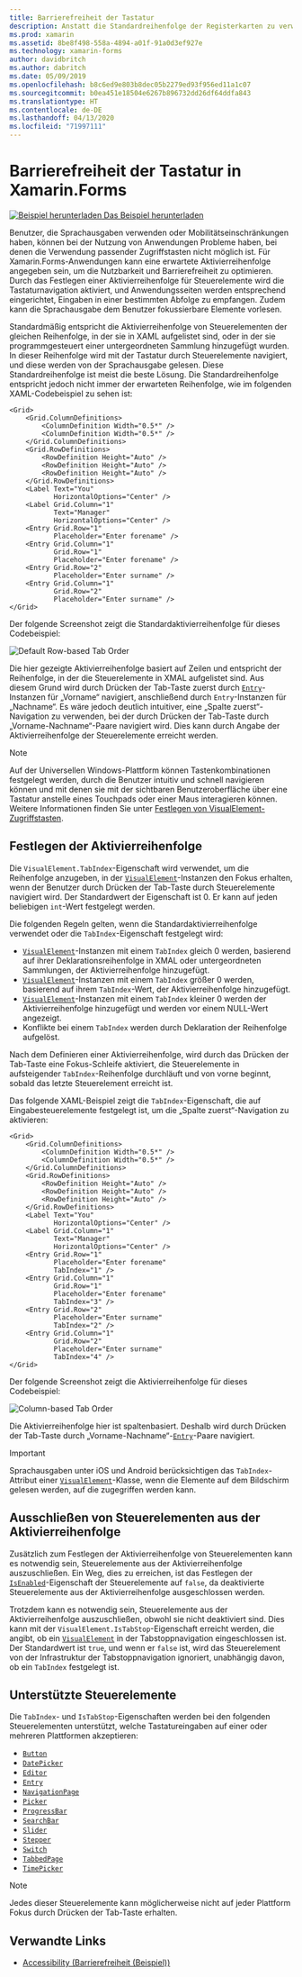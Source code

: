 ```yaml
---
title: Barrierefreiheit der Tastatur
description: Anstatt die Standardreihenfolge der Registerkarten zu verwenden, ist es manchmal notwendig, die Barrierefreiheit Ihrer Benutzeroberfläche zu optimieren, indem Sie die Reihenfolge der Registerkarten mit einer Kombination aus den Eigenschaften TabIndex und IsTabStop angeben.
ms.prod: xamarin
ms.assetid: 8be8f498-558a-4894-a01f-91a0d3ef927e
ms.technology: xamarin-forms
author: davidbritch
ms.author: dabritch
ms.date: 05/09/2019
ms.openlocfilehash: b8c6ed9e803b8dec05b2279ed93f956ed11a1c07
ms.sourcegitcommit: b0ea451e18504e6267b896732dd26df64ddfa843
ms.translationtype: HT
ms.contentlocale: de-DE
ms.lasthandoff: 04/13/2020
ms.locfileid: "71997111"
---
```

# <a name="keyboard-accessibility-in-xamarinforms"></a>Barrierefreiheit der Tastatur in Xamarin.Forms

[![Beispiel herunterladen](~/media/shared/download.png) Das Beispiel herunterladen](https://docs.microsoft.com/samples/xamarin/xamarin-forms-samples/userinterface-accessibility)

Benutzer, die Sprachausgaben verwenden oder Mobilitätseinschränkungen haben, können bei der Nutzung von Anwendungen Probleme haben, bei denen die Verwendung passender Zugriffstasten nicht möglich ist. Für Xamarin.Forms-Anwendungen kann eine erwartete Aktivierreihenfolge angegeben sein, um die Nutzbarkeit und Barrierefreiheit zu optimieren. Durch das Festlegen einer Aktivierreihenfolge für Steuerelemente wird die Tastaturnavigation aktiviert, und Anwendungsseiten werden entsprechend eingerichtet, Eingaben in einer bestimmten Abfolge zu empfangen. Zudem kann die Sprachausgabe dem Benutzer fokussierbare Elemente vorlesen.

Standardmäßig entspricht die Aktivierreihenfolge von Steuerelementen der gleichen Reihenfolge, in der sie in XAML aufgelistet sind, oder in der sie programmgesteuert einer untergeordneten Sammlung hinzugefügt wurden. In dieser Reihenfolge wird mit der Tastatur durch Steuerelemente navigiert, und diese werden von der Sprachausgabe gelesen. Diese Standardreihenfolge ist meist die beste Lösung. Die Standardreihenfolge entspricht jedoch nicht immer der erwarteten Reihenfolge, wie im folgenden XAML-Codebeispiel zu sehen ist:

```xaml
<Grid>
    <Grid.ColumnDefinitions>
        <ColumnDefinition Width="0.5*" />
        <ColumnDefinition Width="0.5*" />
    </Grid.ColumnDefinitions>
    <Grid.RowDefinitions>
        <RowDefinition Height="Auto" />
        <RowDefinition Height="Auto" />
        <RowDefinition Height="Auto" />
    </Grid.RowDefinitions>
    <Label Text="You"
           HorizontalOptions="Center" />
    <Label Grid.Column="1"
           Text="Manager"
           HorizontalOptions="Center" />
    <Entry Grid.Row="1"
           Placeholder="Enter forename" />
    <Entry Grid.Column="1"
           Grid.Row="1"
           Placeholder="Enter forename" />
    <Entry Grid.Row="2"
           Placeholder="Enter surname" />
    <Entry Grid.Column="1"
           Grid.Row="2"
           Placeholder="Enter surname" />
</Grid>
```

Der folgende Screenshot zeigt die Standardaktivierreihenfolge für dieses Codebeispiel:

![](keyboard-images/default-tab-order.png "Default Row-based Tab Order")

Die hier gezeigte Aktivierreihenfolge basiert auf Zeilen und entspricht der Reihenfolge, in der die Steuerelemente in XMAL aufgelistet sind. Aus diesem Grund wird durch Drücken der Tab-Taste zuerst durch [`Entry`](xref:Xamarin.Forms.Entry)-Instanzen für „Vorname“ navigiert, anschließend durch `Entry`-Instanzen für „Nachname“. Es wäre jedoch deutlich intuitiver, eine „Spalte zuerst“-Navigation zu verwenden, bei der durch Drücken der Tab-Taste durch „Vorname-Nachname“-Paare navigiert wird. Dies kann durch Angabe der Aktivierreihenfolge der Steuerelemente erreicht werden.

> [!NOTE]
> Auf der Universellen Windows-Plattform können Tastenkombinationen festgelegt werden, durch die Benutzer intuitiv und schnell navigieren können und mit denen sie mit der sichtbaren Benutzeroberfläche über eine Tastatur anstelle eines Touchpads oder einer Maus interagieren können. Weitere Informationen finden Sie unter [Festlegen von VisualElement-Zugriffstasten](~/xamarin-forms/platform/windows/visualelement-access-keys.md).

## <a name="setting-the-tab-order"></a>Festlegen der Aktivierreihenfolge

Die `VisualElement.TabIndex`-Eigenschaft wird verwendet, um die Reihenfolge anzugeben, in der [`VisualElement`](xref:Xamarin.Forms.VisualElement)-Instanzen den Fokus erhalten, wenn der Benutzer durch Drücken der Tab-Taste durch Steuerelemente navigiert wird. Der Standardwert der Eigenschaft ist 0. Er kann auf jeden beliebigen `int`-Wert festgelegt werden.

Die folgenden Regeln gelten, wenn die Standardaktivierreihenfolge verwendet oder die `TabIndex`-Eigenschaft festgelegt wird:

- [`VisualElement`](xref:Xamarin.Forms.VisualElement)-Instanzen mit einem `TabIndex` gleich 0 werden, basierend auf ihrer Deklarationsreihenfolge in XMAL oder untergeordneten Sammlungen, der Aktivierreihenfolge hinzugefügt.
- [`VisualElement`](xref:Xamarin.Forms.VisualElement)-Instanzen mit einem `TabIndex` größer 0 werden, basierend auf ihrem `TabIndex`-Wert, der Aktivierreihenfolge hinzugefügt.
- [`VisualElement`](xref:Xamarin.Forms.VisualElement)-Instanzen mit einem `TabIndex` kleiner 0 werden der Aktivierreihenfolge hinzugefügt und werden vor einem NULL-Wert angezeigt.
- Konflikte bei einem `TabIndex` werden durch Deklaration der Reihenfolge aufgelöst.

Nach dem Definieren einer Aktivierreihenfolge, wird durch das Drücken der Tab-Taste eine Fokus-Schleife aktiviert, die Steuerelemente in aufsteigender `TabIndex`-Reihenfolge durchläuft und von vorne beginnt, sobald das letzte Steuerelement erreicht ist.

Das folgende XAML-Beispiel zeigt die `TabIndex`-Eigenschaft, die auf Eingabesteuerelemente festgelegt ist, um die „Spalte zuerst“-Navigation zu aktivieren:

```xaml
<Grid>
    <Grid.ColumnDefinitions>
        <ColumnDefinition Width="0.5*" />
        <ColumnDefinition Width="0.5*" />
    </Grid.ColumnDefinitions>
    <Grid.RowDefinitions>
        <RowDefinition Height="Auto" />
        <RowDefinition Height="Auto" />
        <RowDefinition Height="Auto" />
    </Grid.RowDefinitions>
    <Label Text="You"
           HorizontalOptions="Center" />
    <Label Grid.Column="1"
           Text="Manager"
           HorizontalOptions="Center" />
    <Entry Grid.Row="1"
           Placeholder="Enter forename"
           TabIndex="1" />
    <Entry Grid.Column="1"
           Grid.Row="1"
           Placeholder="Enter forename"
           TabIndex="3" />
    <Entry Grid.Row="2"
           Placeholder="Enter surname"
           TabIndex="2" />
    <Entry Grid.Column="1"
           Grid.Row="2"
           Placeholder="Enter surname"
           TabIndex="4" />
</Grid>
```

Der folgende Screenshot zeigt die Aktivierreihenfolge für dieses Codebeispiel:

![](keyboard-images/correct-tab-order.png "Column-based Tab Order")

Die Aktivierreihenfolge hier ist spaltenbasiert. Deshalb wird durch Drücken der Tab-Taste durch „Vorname-Nachname“-[`Entry`](xref:Xamarin.Forms.Entry)-Paare navigiert.

> [!IMPORTANT]
> Sprachausgaben unter iOS und Android berücksichtigen das `TabIndex`-Attribut einer [`VisualElement`](xref:Xamarin.Forms.VisualElement)-Klasse, wenn die Elemente auf dem Bildschirm gelesen werden, auf die zugegriffen werden kann.

## <a name="excluding-controls-from-the-tab-order"></a>Ausschließen von Steuerelementen aus der Aktivierreihenfolge

Zusätzlich zum Festlegen der Aktivierreihenfolge von Steuerelementen kann es notwendig sein, Steuerelemente aus der Aktivierreihenfolge auszuschließen. Ein Weg, dies zu erreichen, ist das Festlegen der [`IsEnabled`](xref:Xamarin.Forms.VisualElement)-Eigenschaft der Steuerelemente auf `false`, da deaktivierte Steuerelemente aus der Aktivierreihenfolge ausgeschlossen werden.

Trotzdem kann es notwendig sein, Steuerelemente aus der Aktivierreihenfolge auszuschließen, obwohl sie nicht deaktiviert sind. Dies kann mit der `VisualElement.IsTabStop`-Eigenschaft erreicht werden, die angibt, ob ein [`VisualElement`](xref:Xamarin.Forms.VisualElement) in der Tabstoppnavigation eingeschlossen ist. Der Standardwert ist `true`, und wenn er `false` ist, wird das Steuerelement von der Infrastruktur der Tabstoppnavigation ignoriert, unabhängig davon, ob ein `TabIndex` festgelegt ist.

## <a name="supported-controls"></a>Unterstützte Steuerelemente

Die `TabIndex`- und `IsTabStop`-Eigenschaften werden bei den folgenden Steuerelementen unterstützt, welche Tastatureingaben auf einer oder mehreren Plattformen akzeptieren:

- [`Button`](xref:Xamarin.Forms.Button)
- [`DatePicker`](xref:Xamarin.Forms.DatePicker)
- [`Editor`](xref:Xamarin.Forms.Editor)
- [`Entry`](xref:Xamarin.Forms.Entry)
- [`NavigationPage`](xref:Xamarin.Forms.NavigationPage)
- [`Picker`](xref:Xamarin.Forms.Picker)
- [`ProgressBar`](xref:Xamarin.Forms.ProgressBar)
- [`SearchBar`](xref:Xamarin.Forms.SearchBar)
- [`Slider`](xref:Xamarin.Forms.Slider)
- [`Stepper`](xref:Xamarin.Forms.Stepper)
- [`Switch`](xref:Xamarin.Forms.Switch)
- [`TabbedPage`](xref:Xamarin.Forms.TabbedPage)
- [`TimePicker`](xref:Xamarin.Forms.TimePicker)

> [!NOTE]
> Jedes dieser Steuerelemente kann möglicherweise nicht auf jeder Plattform Fokus durch Drücken der Tab-Taste erhalten.

## <a name="related-links"></a>Verwandte Links

- [Accessibility (Barrierefreiheit (Beispiel))](https://docs.microsoft.com/samples/xamarin/xamarin-forms-samples/userinterface-accessibility)
